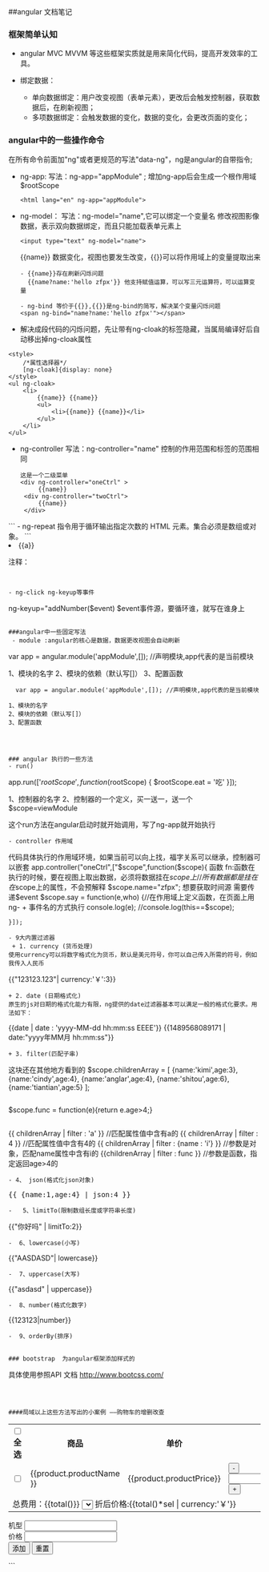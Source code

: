 ##angular 文档笔记

### 框架简单认知
 - angular MVC  MVVM 等这些框架实质就是用来简化代码，提高开发效率的工具。
 
 - 绑定数据：
    +  单向数据绑定：用户改变视图（表单元素），更改后会触发控制器，获取数据后，在刷新视图；
    +  多项数据绑定：会触发数据的变化，数据的变化，会更改页面的变化；

### angular中的一些操作命令
在所有命令前面加"ng"或者更规范的写法"data-ng"，ng是angular的自带指令;
- ng-app:
   写法：ng-app="appModule" ;
   增加ng-app后会生成一个根作用域 $rootScope
   ```
   <html lang="en" ng-app="appModule">
   ```
- ng-model：
   写法：ng-model="name",它可以绑定一个变量名
   修改视图影像数据，表示双向数据绑定，而且只能加载表单元素上
   ```
   <input type="text" ng-model="name">
   
   ```
   {{name}} 数据变化，视图也要发生改变，{{}}可以将作用域上的变量提取出来
   ```
   - {{name}}存在刷新闪烁问题
     {{name?name:'hello zfpx'}} 他支持赋值运算，可以写三元运算符，可以运算变量
 
   - ng-bind 等价于{{}},{{}}是ng-bind的简写，解决某个变量闪烁问题
   <span ng-bind="name?name:'hello zfpx'"></span>
   
   ```
- 解决成段代码的闪烁问题，先让带有ng-cloak的标签隐藏，当属局编译好后自动移出掉ng-cloak属性
```
<style>
    /*属性选择器*/
    [ng-cloak]{display: none}
</style>
<ul ng-cloak>
    <li>
        {{name}} {{name}}
        <ul>
            <li>{{name}} {{name}}</li>
        </ul>
    </li>
</ul>
```
- ng-controller
   写法：ng-controller="name"
   控制的作用范围和标签的范围相同
   ```
   这是一个二级菜单
   <div ng-controller="oneCtrl" >
        {{name}}
    <div ng-controller="twoCtrl">
        {{name}}
    </div>
</div>
   ```
- ng-repeat 指令用于循环输出指定次数的 HTML 元素。集合必须是数组或对象。
```
<li ng-repeat="a in arr track by $index">{{a}}</li>

注释：<!--ng-repeat="变量(数组中的value值) in 数据中" $index 索引（只要是数组 就通过索引来遍历）-->

```


- ng-click ng-keyup等事件
```
ng-keyup="addNumber($event)
$event事件源，要循环谁，就写在谁身上
```

###angular中一些固定写法
 - module :angular的核心是数据，数据更改视图会自动刷新
```
 var app = angular.module('appModule',[]); //声明模块,app代表的是当前模块

1、模块的名字
2、模块的依赖（默认写[]）
3、配置函数
```
  var app = angular.module('appModule',[]); //声明模块,app代表的是当前模块

1、模块的名字
2、模块的依赖（默认写[]）
3、配置函数




### angular 执行的一些方法
- run()
```
app.run(['$rootScope',function ($rootScope) {
        $rootScope.eat = '吃'
    }]);

1、控制器的名字
2、控制器的一个定义，买一送一，送一个$scope=viewModule

这个run方法在angular启动时就开始调用，写了ng-app就开始执行

```
- controller 作用域
```
代码具体执行的作用域环境，如果当前可以向上找，福字关系可以继承，控制器可以嵌套
app.controller("oneCtrl",["$scope",function($scope){
函数 fn:函数在执行的时候，要在视图上取出数据，必须将数据挂在$scope上
//所有数据都是挂在在$scope上的属性，不会预解释
        $scope.name="zfpx";
        想要获取时间源 需要传递$event
        $scope.say = function(e,who) {//在作用域上定义函数，在页面上用ng- + 事件名的方式执行
            console.log(e);
           //console.log(this==$scope);
            
    }]);

```
- 9大内置过滤器
 + 1. currency (货币处理)
使用currency可以将数字格式化为货币，默认是美元符号，你可以自己传入所需的符号，例如我传入人民币
```
{{"123123.123"| currency:'￥':3}}
```
+ 2. date (日期格式化)
原生的js对日期的格式化能力有限，ng提供的date过滤器基本可以满足一般的格式化要求。用法如下：
```
{{date | date : 'yyyy-MM-dd hh:mm:ss EEEE'}}
{{1489568089171 | date:"yyyy年MM月 hh:mm:ss"}}
```
+ 3. filter(匹配子串)
```
这块还在其他地方看到的
$scope.childrenArray = [
        {name:'kimi',age:3},
        {name:'cindy',age:4},
        {name:'anglar',age:4},
        {name:'shitou',age:6},
        {name:'tiantian',age:5}
    ];
    
```
```
$scope.func = function(e){return e.age>4;}
```
```
{{ childrenArray | filter : 'a' }} //匹配属性值中含有a的
{{ childrenArray | filter : 4 }}  //匹配属性值中含有4的
{{ childrenArray | filter : {name : 'i'} }} //参数是对象，匹配name属性中含有i的
{{childrenArray | filter : func }}  //参数是函数，指定返回age>4的
```
- 4、 json(格式化json对象)
```
<pre>{{ {name:1,age:4} | json:4 }}</pre>
```
-   5、limitTo(限制数组长度或字符串长度)
```
{{"你好吗" | limitTo:2}}
```
-  6、lowercase(小写)
```
{{"AASDASD"| lowercase}}
```
-  7、uppercase(大写)
```
{{"asdasd" | uppercase}}
```
-  8、number(格式化数字)
```
{{123123|number}}
```
-  9、orderBy(排序)


### bootstrap  为angular框架添加样式的
```
具体使用参照API 文档
http://www.bootcss.com/
```



####局域以上这些方法写出的小案例 ——购物车的增删改查

```
<!DOCTYPE html>
<html lang="en" data-ng-app="appModule">
<head>
    <meta charset="UTF-8">
    <title>Title</title>
    <link rel="stylesheet" href="node_modules/bootstrap/dist/css/bootstrap.css">
</head>
<body ng-controller="myCtrl" class="container" >

<table class="table table-bordered">
    <tr>
        <th><input type="checkbox" ng-model="all" ng-click="selectAll()">全选</th>
        <th>商品</th>
        <th>单价</th>
        <th>数量</th>
        <th>小计</th>
        <th>操作</th>
    </tr>
    <tr ng-repeat="product in products track by $index">
        <td><input type="checkbox" ng-model="product.isSelected" ng-click="selectOne()"></td>
        <td>{{product.productName }}</td>
        <td>{{product.productPrice}}</td>
        <td>
            <button ng-click="product.productCount=product.productCount-1"
                    ng-disabled="product.productCount==1">-</button>
            <input type="text" ng-model="product.productCount"
                   ng-readonly="true">
            <button ng-click="product.productCount=product.productCount+1">+</button>
        </td>
        <td>{{product.productPrice*product.productCount}}</td>
        <td><button class="btn btn-danger"    ng-click="remove(product)">删除</button></td>
    </tr>
    <tr >
        <td colspan="6">
        <!--任何数据发生变化都会触发total执行-->
            总费用：{{total()}}
            <!--分为两步 dis.value给的是程序员看到的 dis.name给客户端看的 赋予默认值必须是字符串 -->
            <!--程序员看到的 as  客户端看到的 for 单个 in 多个(angular 推荐的)-->
            <select data-ng-model="sel" ng-options="dis.value as dis.name for dis in discount"></select>
            折后价格:{{total()*sel | currency:'￥'}}
        </td>
    </tr>

</table>

<form role="form">
    <div class="form-group">
        <label for="bookName" class="control-label">机型</label>
        <input type="text" id="bookName" class="form-control" ng-model="book.productName">
    </div>
    <div class="form-group">
        <label class="bookPrice" class="form-control">价格</label>
        <input type="text" id="bookprice" class="form-control"  ng-model="book.productPrice">
    </div>
    <div class="form-group">
        <button class="btn btn-primary" type="button" ng-click="addBook()">添加</button>
        <button class="btn btn-warning" type="reset" ng-click="reset()">重置</button>
    </div>
</form>

<script src="node_modules/angular/angular.min.js"></script>

<script>
    var app=angular.module('appModule',[]);
    app.controller('myCtrl',['$scope',function($scope){
    //所有数据都是挂在在$scope上的属性，不会预解释
        $scope.products=[
            {productName:'iPhone 6',productPrice:3888,productCount:1,isSelected:true},
            {productName:'iPhone 6S Plus',productPrice:4888,productCount:1,isSelected:true},
            {productName:'iPhone 7',productPrice:5888,productCount:1,isSelected:true},
            {productName:'iPhone 7S Plus',productPrice:6888,productCount:1,isSelected:true}
        ];

        //点击全选按钮
        //如果当前全选状态为true products里的所有isSelected为true，相反就是false
        $scope.selectAll=function(){
            $scope.products.forEach(function(item){
                item.isSelected=$scope.all;
            });
        };
        
        //点击下面的checkbox,如果 products里的所有isSelected有一个为false，全选取消，否则选中
        $scope.selectOne=function(){
            var obj=$scope.products.find(function(item,index){
                return !item.isSelected;
            });
            $scope.all=obj?false:true;
        };
        $scope.selectOne(); //给all赋值,只运行控制器的时候执行一次

        $scope.remove=function(p){
            $scope.products=$scope.products.filter(function(item){
                return p!=item;
            });
        };
        
        //合计
        $scope.total = function () {
            var sum = 0;
            $scope.products.forEach(function (item) {
                sum+=item.productPrice*item.productCount
            });
            return sum;
        };

        $scope.discount=[{value:0.7,name:'打七折'},{value:0.8,name:'打八折'},{value:0.9,name:'打九折'}];
        $scope.sel=0.8;

        //重置
        $scope.reset=function(){
            $scope.book={};
        };
        //添加商品
            //添加商品时要判断 必须输入价格和名称
            //将对象转化成数组
        $scope.addBook=function(){
            if($scope.book && Object.keys($scope.book).length==2){
                $scope.book.productCount=1;
                $scope.book.isSelected=true;
                $scope.products.push($scope.book);
                $scope.book={};//填写完后 改变原有的指向
            }
        };
    }]);
</script>
</body>
</html>
```
 
